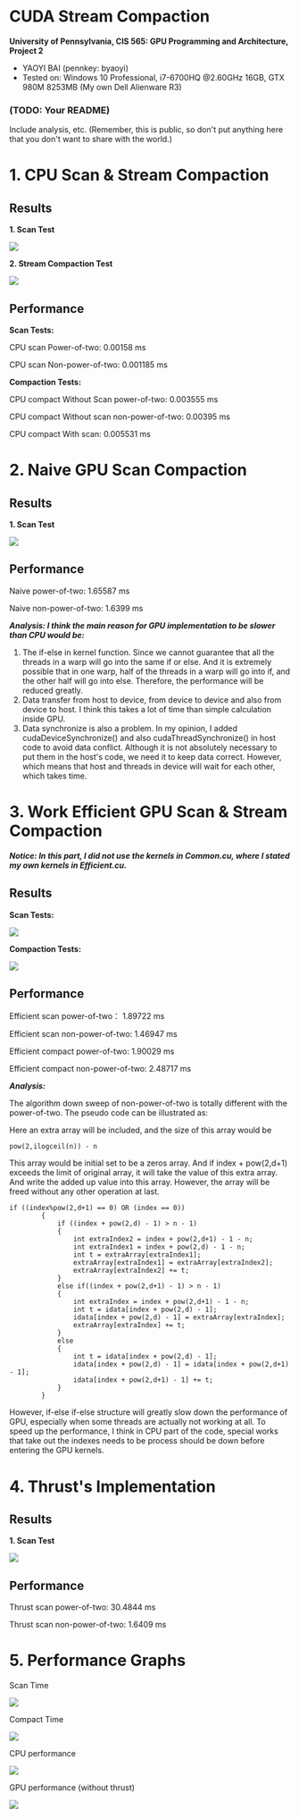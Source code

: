 CUDA Stream Compaction
======================

**University of Pennsylvania, CIS 565: GPU Programming and Architecture, Project 2**

* YAOYI BAI (pennkey: byaoyi)
* Tested on: Windows 10 Professional, i7-6700HQ  @2.60GHz 16GB, GTX 980M 8253MB (My own Dell Alienware R3)

### (TODO: Your README)

Include analysis, etc. (Remember, this is public, so don't put
anything here that you don't want to share with the world.)

# 1. CPU Scan & Stream Compaction #

## Results ##

**1. Scan Test**

![](https://i.imgur.com/o2k1uvp.jpg)

**2. Stream Compaction Test**

![](https://i.imgur.com/r6Fe9QO.jpg)

## Performance ##

**Scan Tests:**

CPU scan Power-of-two: 0.00158 ms

CPU scan Non-power-of-two: 0.001185 ms 

**Compaction Tests:**

CPU compact Without Scan power-of-two: 0.003555 ms

CPU compact Without scan non-power-of-two: 0.00395 ms

CPU compact With scan: 0.005531 ms

# 2. Naive GPU Scan Compaction #

## Results ##

**1. Scan Test**

![](https://i.imgur.com/qZd1md3.jpg)

## Performance ##

Naive power-of-two: 1.65587 ms

Naive non-power-of-two: 1.6399 ms

***Analysis: I think the main reason for GPU implementation to be slower than CPU would be:***

1. The if-else in kernel function. Since we cannot guarantee that all the threads in a warp will go into the same if or else. And it is extremely possible that in one warp, half of the threads in a warp will go into if, and the other half will go into else. Therefore, the performance will be reduced greatly.
2. Data transfer from host to device, from device to device and also from device to host. I think this takes a lot of time than simple calculation inside GPU.
3. Data synchronize is also a problem. In my opinion, I added cudaDeviceSynchronize() and also cudaThreadSynchronize() in host code to avoid data conflict. Although it is not absolutely necessary to put them in the host's code, we need it to keep data correct. However, which means that host and threads in device will wait for each other, which takes time.

# 3. Work Efficient GPU Scan & Stream Compaction #

***Notice: In this part, I did not use the kernels in Common.cu, where I stated my own kernels in Efficient.cu.***

## Results ##

**Scan Tests:**

![](https://i.imgur.com/d78bMWF.jpg)

**Compaction Tests:**

![](https://i.imgur.com/RtMN70r.jpg)

## Performance ##

Efficient scan power-of-two： 1.89722 ms

Efficient scan non-power-of-two: 1.46947 ms

Efficient compact power-of-two: 1.90029 ms

Efficient compact non-power-of-two: 2.48717 ms

***Analysis:***

The algorithm down sweep of non-power-of-two is totally different with the power-of-two. The pseudo code can be illustrated as:

Here an extra array will be included, and the size of this array would be 

    pow(2,ilogceil(n)) - n

This array would be initial set to be a zeros array. And if index + pow(2,d+1) exceeds the limit of original array, it will take the value of this extra array. And write the added up value into this array. However, the array will be freed without any other operation at last.

    if ((index%pow(2,d+1) == 0) OR (index == 0))
			{
				if ((index + pow(2,d) - 1) > n - 1)
				{
					int extraIndex2 = index + pow(2,d+1) - 1 - n;
					int extraIndex1 = index + pow(2,d) - 1 - n;
					int t = extraArray[extraIndex1];
					extraArray[extraIndex1] = extraArray[extraIndex2];
					extraArray[extraIndex2] += t;
				}
				else if((index + pow(2,d+1) - 1) > n - 1)
				{
					int extraIndex = index + pow(2,d+1) - 1 - n;
					int t = idata[index + pow(2,d) - 1];
					idata[index + pow(2,d) - 1] = extraArray[extraIndex];
					extraArray[extraIndex] += t;
				}
				else
				{
					int t = idata[index + pow(2,d) - 1];
					idata[index + pow(2,d) - 1] = idata[index + pow(2,d+1) - 1];
					idata[index + pow(2,d+1) - 1] += t;
				}
			}


However, if-else if-else structure will greatly slow down the performance of GPU, especially when some threads are actually not working at all. To speed up the performance, I think in CPU part of the code, special works that take out the indexes needs to be process should be down before entering the GPU kernels. 

# 4. Thrust's Implementation #

## Results ##

**1. Scan Test**

![](https://i.imgur.com/EHjIGAA.jpg)

## Performance ##

Thrust scan power-of-two: 30.4844 ms

Thrust scan non-power-of-two: 1.6409 ms

# 5. Performance Graphs #

Scan Time

![](https://i.imgur.com/V3P0XML.jpg)

Compact Time

![](https://i.imgur.com/YFaYLeY.jpg)

CPU performance 

![](https://i.imgur.com/5pcXr9z.jpg)

GPU performance (without thrust)

![](https://i.imgur.com/5zZoebj.jpg)